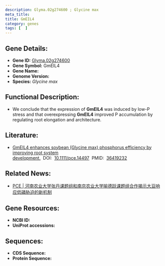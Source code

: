 ```yaml
---
description: Glyma.02g274600 ; Glycine max
meta_title:
title: GmEIL4
category: genes
tags: [  ]
---
```


## Gene Details:
- **Gene ID:**	[Glyma.02g274600](https://www.maizegdb.org/gene_center/gene/Glyma.02g274600)
- **Gene Symbol:** GmEIL4
- **Gene Name:** 
- **Genome Version:** []()
- **Species:** *Glycine max*

## Functional Description:
   - We conclude that the expression of **GmEIL4** was induced by low-P stress and that overexpressing **GmEIL4** improved P accumulation by regulating root elongation and architecture.

## Literature:
   - [GmEIL4 enhances soybean (Glycine max) phosphorus efficiency by improving root system development.]( https://onlinelibrary.wiley.com/doi/full/10.1111/pce.14497)&nbsp;&nbsp;DOI:&nbsp;&nbsp;[10.1111/pce.14497](https://onlinelibrary.wiley.com/doi/full/10.1111/pce.14497)&nbsp;&nbsp;PMID:&nbsp;&nbsp;[36419232](https://pubmed.ncbi.nlm.nih.gov/36419232/)

## Related News:
   - [PCE | 河南农业大学张丹课题组和南京农业大学喻德跃课题组合作揭示大豆响应低磷胁迫的新机制](https://mp.weixin.qq.com/s?__biz=Mzg3MDEwNDEyMg==&mid=2247541894&idx=5&sn=60b6e0d6bac507247e77ccf1b7f6c881&chksm=ce9089d3f9e700c5baa3940b0363153d7cf25a30bff7ec8277b1639884d97b855cea75729c48&scene=27#wechat_redirect)

## Gene Resources:
- **NCBI ID:** [](https://www.ncbi.nlm.nih.gov/gene/?term=)
- **UniProt accessions:** [](https://www.uniprot.org/uniprotkb//entry)

## Sequences:
- **CDS Sequence:**
- **Protein Sequence:**
